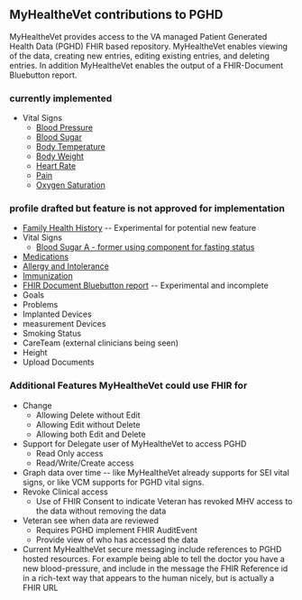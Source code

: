 
## MyHealtheVet contributions to PGHD

MyHealtheVet provides access to the VA managed Patient Generated Health Data (PGHD) FHIR based repository. MyHealtheVet enables viewing of the data, creating new entries, editing existing entries, and deleting entries. In addition MyHealtheVet enables the output of a FHIR-Document Bluebutton report.

### currently implemented

* Vital Signs
  * [Blood Pressure](StructureDefinition-VA.MHV.bloodPressure.html)
  * [Blood Sugar](StructureDefinition-VA.MHV.bloodSugar.html)
  * [Body Temperature](StructureDefinition-VA.MHV.bodyTemperature.html)
  * [Body Weight](StructureDefinition-VA.MHV.bodyWeight.html)
  * [Heart Rate](StructureDefinition-VA.MHV.heartRate.html)
  * [Pain](StructureDefinition-VA.MHV.pain.html)
  * [Oxygen Saturation](StructureDefinition-VA.MHV.bloodOxygenSat.html)


### profile drafted but feature is not approved for implementation

* [Family Health History](StructureDefinition-VA.MHV.familymemberhistory.html) -- Experimental for potential new feature
* Vital Signs
  * [Blood Sugar A - former using component for fasting status](StructureDefinition-VA.MHV.bloodSugarA.html)
* [Medications](StructureDefinition-VA.MHV.medication.html)
* [Allergy and Intolerance](StructureDefinition-VA.MHV.allergy.html)
* [Immunization](StructureDefinition-VA.MHV.immunization.html)
* [FHIR Document Bluebutton report](StructureDefinition-VA.MHV.BlueBundle.html) -- Experimental and incomplete
* Goals
* Problems
* Implanted Devices
* measurement Devices
* Smoking Status
* CareTeam (external clinicians being seen)
* Height
* Upload Documents

### Additional Features MyHealtheVet could use FHIR for

* Change
  * Allowing Delete without Edit
  * Allowing Edit without Delete
  * Allowing both Edit and Delete
* Support for Delegate user of MyHealtheVet to access PGHD
  * Read Only access
  * Read/Write/Create access
* Graph data over time -- like MyHealtheVet already supports for SEI vital signs, or like VCM supports for PGHD vital signs.
* Revoke Clinical access
  * Use of FHIR Consent to indicate Veteran has revoked MHV access to the data without removing the data
* Veteran see when data are reviewed
  * Requires PGHD implement FHIR AuditEvent
  * Provide view of who has accessed the data
* Current MyHealtheVet secure messaging include references to PGHD hosted resources. For example being able to tell the doctor you have a new blood-pressure, and include in the message the FHIR Reference id in a rich-text way that appears to the human nicely, but is actually a FHIR URL




